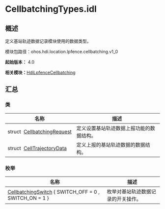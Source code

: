 # CellbatchingTypes.idl


## 概述

定义基站轨迹数据记录模块使用的数据类型。

模块包路径：ohos.hdi.location.lpfence.cellbatching.v1_0

**起始版本：** 4.0

**相关模块：**[HdiLpfenceCellbatching](_hdi_lpfence_cellbatching.md)


## 汇总


### 类

| 名称 | 描述 | 
| -------- | -------- |
| struct&nbsp;&nbsp;[CellbatchingRequest](_cellbatching_request.md) | 定义设置基站轨迹数据上报功能的数据结构。 | 
| struct&nbsp;&nbsp;[CellTrajectoryData](_cell_trajectory_data.md) | 定义上报的基站轨迹数据的数据结构。 | 


### 枚举

| 名称 | 描述 | 
| -------- | -------- |
| [CellbatchingSwitch](_hdi_lpfence_cellbatching.md#cellbatchingswitch) { SWITCH_OFF = 0 , SWITCH_ON = 1 } | 枚举对基站轨迹数据记录的开关操作。 | 

